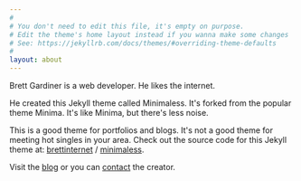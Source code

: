```yaml
---
#
# You don't need to edit this file, it's empty on purpose.
# Edit the theme's home layout instead if you wanna make some changes
# See: https://jekyllrb.com/docs/themes/#overriding-theme-defaults
#
layout: about
---
```


Brett Gardiner is a web developer. He likes the internet.

He created this Jekyll theme called Minimaless. It's forked from the popular theme Minima. It's like Minima, but there's less noise.

This is a good theme for portfolios and blogs. It's not a good theme for meeting hot singles in your area. Check out the source code for this Jekyll theme at:
[brettinternet](https://github.com/brettinternet) /
[minimaless](https://github.com/brettinternet/minimaless).

Visit the [blog](/blog/) or you can [contact](/contact/) the creator.
